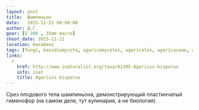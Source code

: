 ```yaml
---
layout: post
title:  Шампиньон
date:   2015-11-21 00:00:00
author: Д.Г.
gear: [E-300 , 35mm macro]
shoot_date: 2015-11-21
location: Нахабино
tags: [fungi, basidiomycota, agaricomycetes, agaricales, agaricaceae, agaricus, agaricus bisporus]
links:
  -
    href: http://www.inaturalist.org/taxa/61395-Agaricus-bisporus
    info: inat
    title: Agaricus bisporus
---
```


Срез плодового тела шампиньона, демонстрирующий пластинчатый гименофор (на самом деле, тут кулинария, а не биология).
